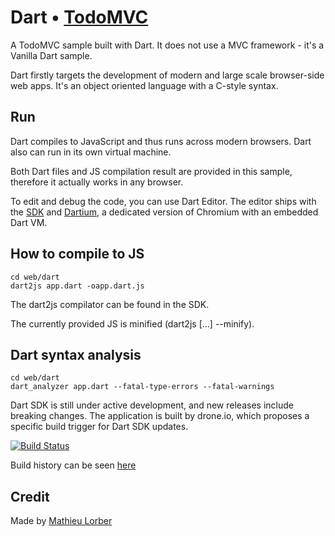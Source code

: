 # Dart • [TodoMVC](http://todomvc.com)

A TodoMVC sample built with Dart. It does not use a MVC framework - it's a Vanilla Dart sample.

Dart firstly targets the development of modern and large scale browser-side web apps. It's an object oriented language with a C-style syntax.

## Run

Dart compiles to JavaScript and thus runs across modern browsers. Dart also can run in its own virtual machine.

Both Dart files and JS compilation result are provided in this sample, therefore it actually works in any browser.

To edit and debug the code, you can use Dart Editor. The editor ships with the [SDK](http://dartlang.org) and [Dartium](http://www.dartlang.org/dartium/), a dedicated version of Chromium with an embedded Dart VM.

## How to compile to JS

```
cd web/dart
dart2js app.dart -oapp.dart.js 
```

The dart2js compilator can be found in the SDK.

The currently provided JS is minified (dart2js [...] --minify).

## Dart syntax analysis

```
cd web/dart
dart_analyzer app.dart --fatal-type-errors --fatal-warnings
```

Dart SDK is still under active development, and new releases include breaking changes. The application is built by drone.io, which proposes a specific build trigger for Dart SDK updates.

[![Build Status](https://drone.io/mlorber/todomvc-dart/status.png)](https://drone.io/mlorber/todomvc-dart/latest)

Build history can be seen [here](https://drone.io/mlorber/todomvc-dart)

## Credit

Made by [Mathieu Lorber](http://mlorber.net)
